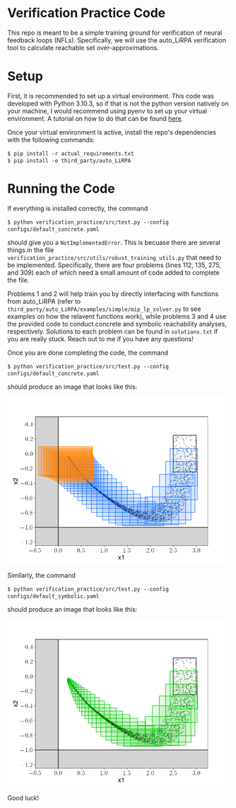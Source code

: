 # Verification Practice Code 
This repo is meant to be a simple training ground for verification of neural feedback loops (NFLs). Specifically, we will use the auto_LiRPA verification tool to calculate reachable set over-approximations.

# Setup
First, it is recommended to set up a virtual environment. This code was developed with Python 3.10.3, so if that is not the python version natively on your machine, I would recommend using pyenv to set up your virtual environment. A tutorial on how to do that can be found [here](https://realpython.com/intro-to-pyenv/).

Once your virtual environment is active, install the repo's dependencies with the following commands:
```
$ pip install -r actual_requirements.txt
$ pip install -e third_party/auto_LiRPA
```
# Running the Code
If everything is installed correctly, the command 
```
$ python verification_practice/src/test.py --config configs/default_concrete.yaml
```
should give you a `NotImplementedError`. This is becuase there are several things in the file `verification_practice/src/utils/robust_training_utils.py` that need to be implemented. Specifically, there are four problems (lines 112, 135, 275, and 309) each of which need a small amount of code added to complete the file.

Problems 1 and 2 will help train you by directly interfacing with functions from auto_LiRPA (refer to `third_party/auto_LiRPA/examples/simple/mip_lp_solver.py` to see examples on how the relavent functions work), while problems 3 and 4 use the provided code to conduct concrete and symbolic reachability analyses, respectively.
Solutions to each problem can be found in `solutions.txt` if you are really stuck. Reach out to me if you have any questions!

Once you are done completing the code, the command 
```
$ python verification_practice/src/test.py --config configs/default_concrete.yaml
```
should produce an image that looks like this:

<img src="images/tutorial_1.png" width="600">

Similarly, the command 
```
$ python verification_practice/src/test.py --config configs/default_symbolic.yaml
```
should produce an image that looks like this:

<img src="images/tutorial_2.png" width="600">

Good luck!

